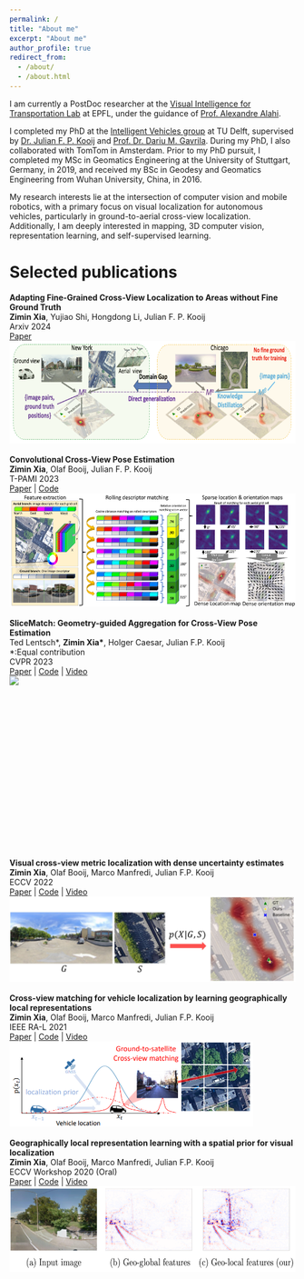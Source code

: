 ```yaml
---
permalink: /
title: "About me"
excerpt: "About me"
author_profile: true
redirect_from: 
  - /about/
  - /about.html
---
```


I am currently a PostDoc researcher at the [Visual Intelligence for Transportation Lab](https://www.epfl.ch/labs/vita/) at EPFL, under the guidance of [Prof. Alexandre Alahi](https://people.epfl.ch/alexandre.alahi).

I completed my PhD at the [Intelligent Vehicles group](https://intelligent-vehicles.org/) at TU Delft, supervised by [Dr. Julian F. P. Kooij](https://jkooij.github.io/) and [Prof. Dr. Dariu M. Gavrila](http://www.gavrila.net/).
During my PhD, I also collaborated with TomTom in Amsterdam.
Prior to my PhD pursuit, I completed my MSc in Geomatics Engineering at the University of Stuttgart, Germany, in 2019, and received my BSc in Geodesy and Geomatics Engineering from Wuhan University, China, in 2016.

My research interests lie at the intersection of computer vision and mobile robotics, with a primary focus on visual localization for autonomous vehicles, particularly in ground-to-aerial cross-view localization. Additionally, I am deeply interested in mapping, 3D computer vision, representation learning, and self-supervised learning.


# Selected publications

<div style="text-align: left; margin-bottom: 20px;">
    <strong>Adapting Fine-Grained Cross-View Localization to Areas without Fine Ground Truth</strong><br>
    <strong>Zimin Xia</strong>, Yujiao Shi, Hongdong Li, Julian F. P. Kooij<br>
    Arxiv 2024<br>
    <a href="http://arxiv.org/abs/2406.00474">Paper</a> 
    <img src="./images/Adapting_CVM.png" style="height:180px; display: block;" />
</div>

<div style="text-align: left; margin-bottom: 20px;">
    <strong>Convolutional Cross-View Pose Estimation</strong><br>
    <strong>Zimin Xia</strong>, Olaf Booij, Julian F. P. Kooij<br>
    T-PAMI 2023<br>
    <a href="https://ieeexplore.ieee.org/document/10373898">Paper</a> | <a href="https://github.com/tudelft-iv/CCVPE">Code</a><br>
    <img src="./images/CCVPE.jpg" style="height:200px; display: block;" />
</div>

<div style="text-align: left; margin-bottom: 20px;">
    <strong>SliceMatch: Geometry-guided Aggregation for Cross-View Pose Estimation</strong><br>
    Ted Lentsch*, <strong>Zimin Xia*</strong>, Holger Caesar, Julian F.P. Kooij<br>
    *:Equal contribution<br>
    CVPR 2023<br>
    <a href="https://openaccess.thecvf.com/content/CVPR2023/html/Lentsch_SliceMatch_Geometry-Guided_Aggregation_for_Cross-View_Pose_Estimation_CVPR_2023_paper.html">Paper</a> | <a href="https://github.com/tudelft-iv/SliceMatch">Code</a> | <a href="https://www.youtube.com/watch?v=gql1dkQQNrA">Video</a><br>
    <img src="./images/SliceMatch.jpg" style="height:300px; display: block;" />
</div>

<div style="text-align: left; margin-bottom: 20px;">
    <strong>Visual cross-view metric localization with dense uncertainty estimates</strong><br>
    <strong>Zimin Xia</strong>, Olaf Booij, Marco Manfredi, Julian F.P. Kooij<br>
    ECCV 2022<br>
    <a href="https://link.springer.com/chapter/10.1007/978-3-031-19842-7_6">Paper</a> | <a href="https://github.com/tudelft-iv/CrossViewMetricLocalization">Code</a> | <a href="https://www.youtube.com/watch?v=BnVEk-Mp0xU">Video</a><br>
    <img src="./images/ECCV22.jpg" style="height:150px; display: block;" />
</div>

<div style="text-align: left; margin-bottom: 20px;">
    <strong>Cross-view matching for vehicle localization by learning geographically local representations</strong><br>
    <strong>Zimin Xia</strong>, Olaf Booij, Marco Manfredi, Julian F.P. Kooij<br>
    IEEE RA-L 2021<br>
    <a href="https://ieeexplore.ieee.org/abstract/document/9449965">Paper</a> | <a href="https://github.com/tudelft-iv/Visual-Localization-with-Spatial-Prior">Code</a> | <a href="https://www.youtube.com/watch?v=s0uoswTOVG8">Video</a><br>
    <img src="./images/RAL21.PNG" style="height:150px; display: block;" />
</div>

<div style="text-align: left; margin-bottom: 20px;">
    <strong>Geographically local representation learning with a spatial prior for visual localization</strong><br>
    <strong>Zimin Xia</strong>, Olaf Booij, Marco Manfredi, Julian F.P. Kooij<br>
    ECCV Workshop 2020 (Oral)<br>
    <a href="https://link.springer.com/chapter/10.1007/978-3-030-66096-3_38">Paper</a> | <a href="https://github.com/tudelft-iv/Visual-Localization-with-Spatial-Prior">Code</a> | <a href="https://www.youtube.com/watch?v=4ii0ALys6cY&t=4331s">Video</a><br>
    <img src="./images/ECCVW20.png" style="height:150px; display: block;" />
</div>
